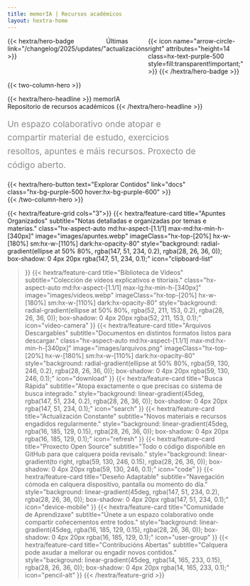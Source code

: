 ```yaml
---
title: memorIA | Recursos académicos
layout: hextra-home
---
```


<style>
  .badge-container, .text-container, .title-container {
    text-align: left;
  }
  
  .badge-container {
    display: flex;
    justify-content: left;
  }
  
  .button-container {
    display: flex;
    justify-content: center;
    width: 400px;
    max-width: 100%;
  }
  
  .custom-subtitle {
    font-size: 1rem;
    line-height: 1.6;
    color: rgba(120, 120, 120, 0.85);
    margin-top: 1rem;
    max-width: 400px;
    text-align: left;
  }
  
  @media (min-width: 768px) {
    .custom-subtitle {
      font-size: 1.2rem;
      max-width: 430px;
    }
    
    .button-container {
      width: 430px;
    }
  }
</style>

<div class="badge-container">
{{< hextra/hero-badge link="/changelog/2025/updates/" >}}
  <div class="hx-w-2 hx-h-2 hx-rounded-full hx-bg-primary-400"></div>
  <span>Últimas actualizacións</span>
  {{< icon name="arrow-circle-right" attributes="height=14 class=hx-text-purple-500 style=fill:transparent!important;" >}}
{{< /hextra/hero-badge >}}
</div>
<div class="hx-mt-1.5"></div>
<div class="hx-mt-1.5"></div>

{{< two-column-hero >}}
<div class="hx-mt-4 hx-mb-4 title-container">
{{< hextra/hero-headline >}}
  memorIA
  <div class="hx-h-4 sm:hx-h-5"></div>
  <span class="hx-text-xl sm:hx-text-2xl md:hx-text-3xl hx-font-semibold hx-opacity-90">Repositorio de recursos académicos</span>
{{< /hextra/hero-headline >}}
</div>

<div class="hx-mb-8 text-container">
  <p class="custom-subtitle">
    Un espazo colaborativo onde atopar e compartir
    material de estudo, exercicios resoltos, apuntes
    e máis recursos. Proxecto de código aberto.
  </p>
</div>

<div class="hx-mb-12 button-container">
{{< hextra/hero-button text="Explorar Contidos" link="docs" class="hx-bg-purple-500 hover:hx-bg-purple-600" >}}
</div>

<div class="md:hx-hidden hx-h-7"></div>
{{< /two-column-hero >}}


<div class="hx-mt-16"></div>
<div class="hx-mt-16"></div>

{{< hextra/feature-grid cols="3">}}
  {{< hextra/feature-card
    title="Apuntes Organizados"
    subtitle="Notas detalladas e organizadas por temas e materias."
    class="hx-aspect-auto md:hx-aspect-[1.1/1] max-md:hx-min-h-[340px]"
    image="images/apuntes.webp"
    imageClass="hx-top-[20%] hx-w-[180%] sm:hx-w-[110%] dark:hx-opacity-80"
    style="background: radial-gradient(ellipse at 50% 80%, rgba(147, 51, 234, 0.2), rgba(28, 26, 36, 0)); box-shadow: 0 4px 20px rgba(147, 51, 234, 0.1);"
    icon="clipboard-list"
  >}}
  {{< hextra/feature-card
    title="Biblioteca de Vídeos"
    subtitle="Colección de vídeos explicativos e titoriais."
    class="hx-aspect-auto md:hx-aspect-[1.1/1] max-lg:hx-min-h-[340px]"
    image="images/videos.webp"
    imageClass="hx-top-[20%] hx-w-[180%] sm:hx-w-[110%] dark:hx-opacity-80"
    style="background: radial-gradient(ellipse at 50% 80%, rgba(52, 211, 153, 0.2), rgba(28, 26, 36, 0)); box-shadow: 0 4px 20px rgba(52, 211, 153, 0.1);"
    icon="video-camera"
  >}}
  {{< hextra/feature-card
    title="Arquivos Descargables"
    subtitle="Documentos en distintos formatos listos para descargar."
    class="hx-aspect-auto md:hx-aspect-[1.1/1] max-md:hx-min-h-[340px]"
    image="images/arquivos.png"
    imageClass="hx-top-[20%] hx-w-[180%] sm:hx-w-[110%] dark:hx-opacity-80"
    style="background: radial-gradient(ellipse at 50% 80%, rgba(59, 130, 246, 0.2), rgba(28, 26, 36, 0)); box-shadow: 0 4px 20px rgba(59, 130, 246, 0.1);"
    icon="download"
  >}}
  {{< hextra/feature-card
    title="Busca Rápida"
    subtitle="Atopa exactamente o que precisas co sistema de busca integrado."
    style="background: linear-gradient(45deg, rgba(147, 51, 234, 0.2), rgba(28, 26, 36, 0)); box-shadow: 0 4px 20px rgba(147, 51, 234, 0.1);"
    icon="search"
  >}}
  {{< hextra/feature-card
    title="Actualización Constante"
    subtitle="Novos materiais e recursos engadidos regularmente."
    style="background: linear-gradient(45deg, rgba(16, 185, 129, 0.15), rgba(28, 26, 36, 0)); box-shadow: 0 4px 20px rgba(16, 185, 129, 0.1);"
    icon="refresh"
  >}}
  {{< hextra/feature-card
    title="Proxecto Open Source"
    subtitle="Todo o código dispoñible en GitHub para que calquera poida revisalo."
    style="background: linear-gradient(to right, rgba(59, 130, 246, 0.15), rgba(28, 26, 36, 0)); box-shadow: 0 4px 20px rgba(59, 130, 246, 0.1);"
    icon="code"
  >}}
  {{< hextra/feature-card
    title="Deseño Adaptable"
    subtitle="Navegación cómoda en calquera dispositivo, pantalla ou momento do día."
    style="background: linear-gradient(45deg, rgba(147, 51, 234, 0.2), rgba(28, 26, 36, 0)); box-shadow: 0 4px 20px rgba(147, 51, 234, 0.1);"
    icon="device-mobile"
  >}}
  {{< hextra/feature-card
    title="Comunidade de Aprendizaxe"
    subtitle="Únete a un espazo colaborativo onde compartir coñecementos entre todos."
    style="background: linear-gradient(45deg, rgba(16, 185, 129, 0.15), rgba(28, 26, 36, 0)); box-shadow: 0 4px 20px rgba(16, 185, 129, 0.1);"
    icon="user-group"
  >}}
  {{< hextra/feature-card
    title="Contribucións Abertas"
    subtitle="Calquera pode axudar a mellorar ou engadir novos contidos."
    style="background: linear-gradient(45deg, rgba(14, 165, 233, 0.15), rgba(28, 26, 36, 0)); box-shadow: 0 4px 20px rgba(14, 165, 233, 0.1);"
    icon="pencil-alt"
  >}}
{{< /hextra/feature-grid >}}